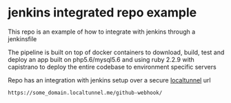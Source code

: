 # jenkins integrated repo example

This repo is an example of how to integrate with jenkins through a jenkinsfile 

The pipeline is built on top of docker containers to download, build, test and deploy an app built on php5.6/mysql5.6 and using ruby 2.2.9 with capistrano to deploy the entire codebase to environment specific servers

Repo has an integration with jenkins setup over a secure [localtunnel](https://localtunnel.github.io/www/) url

    https://some_domain.localtunnel.me/github-webhook/





